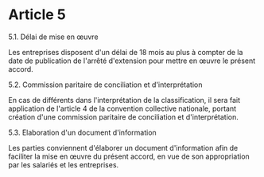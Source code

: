 # Article 5

5.1. Délai de mise en œuvre

Les entreprises disposent d'un délai de 18 mois au plus à compter de la date de publication de l'arrêté d'extension pour mettre en œuvre le présent accord.

5.2. Commission paritaire de conciliation et d'interprétation

En cas de différents dans l'interprétation de la classification, il sera fait application de l'article 4 de la convention collective nationale, portant création d'une commission paritaire de conciliation et d'interprétation.

5.3. Elaboration d'un document d'information

Les parties conviennent d'élaborer un document d'information afin de faciliter la mise en œuvre du présent accord, en vue de son appropriation par les salariés et les entreprises.

